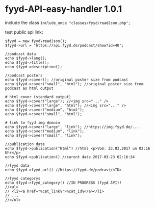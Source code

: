 # fyyd-API-easy-handler 1.0.1

include the class `include_once "classes/fyyd/readJson.php";`

test public api link:

    $fyyd = new fyyd\readJson();
    $fyyd->url = "https://api.fyyd.de/podcast/show?id=40";
    
    //podcast data
    echo $fyyd->lang();
    echo $fyyd->title();
    echo $fyyd->description();

    //podcast posters
    echo $fyyd->cover(); //original poster size from podcast
    echo $fyyd->cover("small", "html"); //original poster size from podcast as html output
    
    # html cover (standard output)
    echo $fyyd->cover("large"); //<img src="..." />
    echo $fyyd->cover("large", "html"); //<img src="..." />
    echo $fyyd->cover("medium", "html");
    echo $fyyd->cover("small", "html");
    
    # link to fyyd img domain
    echo $fyyd->cover("large", "link"); //https://img.fyyd.de/....
    echo $fyyd->cover("medium", "link");
    echo $fyyd->cover("small", "link");
    
    //publication date
    echo $fyyd->publication("html") //html <p>Vom: 23.03.2017 um 02:16 Uhr</p>
    echo $fyyd->publication() //curent date 2017-03-23 02:16:34
    
    //fyyd data
    echo $fyyd->fyyd_url() //https://fyyd.de/podcast/<ID>
    
    //fyyd categorys
    echo $fyyd->fyyd_category() //IN PROGRESS (fyyd API)!
    //<ul>
    // <li><a href="%cat_link%">%cat_id%</a></li>
    // ...
    //</ul>
